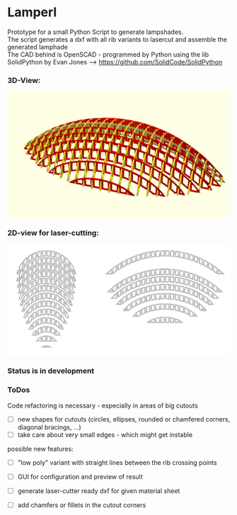# Lamperl

Prototype for a small Python Script to generate lampshades.  
The script generates a dxf with all rib variants to lasercut and assemble the generated lamphade  
The CAD behind is OpenSCAD - programmed by Python using the lib SolidPython by Evan Jones --> https://github.com/SolidCode/SolidPython  

### 3D-View:  
![Lamperl 3D](images/Lamperl.png)

### 2D-view for laser-cutting:  
![Lamperl 2D](images/Lamperl_dxf.png)

### Status is in development  

### ToDos
Code refactoring is necessary - especially in areas of big cutouts

- [ ] new shapes for cutouts (circles, ellipses, rounded or chamfered corners, diagonal bracings, ...)
- [ ] take care about very small edges - which might get instable

possible new features:
- [ ] "low poly" variant with straight lines between the rib crossing points
- [ ] GUI for configuration and preview of result 
- [ ] generate laser-cutter ready dxf for given material sheet
- [ ] add chamfers or fillets in the cutout corners

